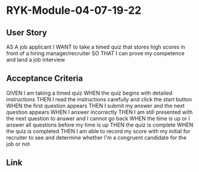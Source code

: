 # RYK-Module-04-07-19-22

## User Story

AS A job applicant
I WANT to take a timed quiz that stores high scores in front of a hiring manager/recruiter
SO THAT I can prove my competence and land a job interview

## Acceptance Criteria

GIVEN I am taking a timed quiz
WHEN the quiz begins with detailed instructions 
THEN I read the instructions carefully and click the start button 
WHEN the first question appears
THEN I submit my answer and the next question appears
WHEN I answer incorrectly
THEN I am still presented with the next question to answer and I cannot go back 
WHEN the time is up or I answer all questions before my time is up
THEN the quiz is complete
WHEN the quiz is completed
THEN I am able to record my score with my initial for recruiter to see and determine whether I'm a congruent candidate for the job or not

## Link